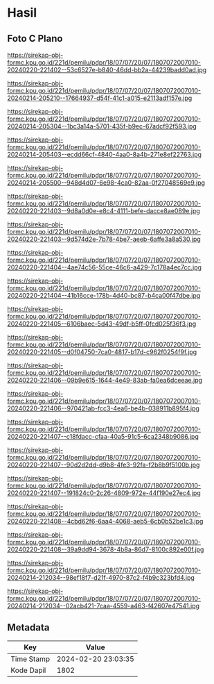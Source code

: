 # Hasil

## Foto C Plano

https://sirekap-obj-formc.kpu.go.id/221d/pemilu/pdpr/18/07/07/20/07/1807072007010-20240220-221402--53c6527e-b840-46dd-bb2a-44239badd0ad.jpg

https://sirekap-obj-formc.kpu.go.id/221d/pemilu/pdpr/18/07/07/20/07/1807072007010-20240214-205210--17664937-d54f-41c1-a015-e2113adf157e.jpg

https://sirekap-obj-formc.kpu.go.id/221d/pemilu/pdpr/18/07/07/20/07/1807072007010-20240214-205304--1bc3a14a-5701-435f-b9ec-67adcf92f593.jpg

https://sirekap-obj-formc.kpu.go.id/221d/pemilu/pdpr/18/07/07/20/07/1807072007010-20240214-205403--ecdd66cf-4840-4aa0-8a4b-271e8ef22763.jpg

https://sirekap-obj-formc.kpu.go.id/221d/pemilu/pdpr/18/07/07/20/07/1807072007010-20240214-205500--948d4d07-6e98-4ca0-82aa-0f27048569e9.jpg

https://sirekap-obj-formc.kpu.go.id/221d/pemilu/pdpr/18/07/07/20/07/1807072007010-20240220-221403--9d8a0d0e-e8c4-4111-befe-dacce8ae089e.jpg

https://sirekap-obj-formc.kpu.go.id/221d/pemilu/pdpr/18/07/07/20/07/1807072007010-20240220-221403--9d574d2e-7b78-4be7-aeeb-6affe3a8a530.jpg

https://sirekap-obj-formc.kpu.go.id/221d/pemilu/pdpr/18/07/07/20/07/1807072007010-20240220-221404--4ae74c56-55ce-46c6-a429-7c178a4ec7cc.jpg

https://sirekap-obj-formc.kpu.go.id/221d/pemilu/pdpr/18/07/07/20/07/1807072007010-20240220-221404--41b16cce-178b-4d40-bc87-b4ca00f47dbe.jpg

https://sirekap-obj-formc.kpu.go.id/221d/pemilu/pdpr/18/07/07/20/07/1807072007010-20240220-221405--6106baec-5d43-49df-b5ff-0fcd025f36f3.jpg

https://sirekap-obj-formc.kpu.go.id/221d/pemilu/pdpr/18/07/07/20/07/1807072007010-20240220-221405--d0f04750-7ca0-4817-b17d-c962f0254f9f.jpg

https://sirekap-obj-formc.kpu.go.id/221d/pemilu/pdpr/18/07/07/20/07/1807072007010-20240220-221406--09b9e615-1644-4e49-83ab-fa0ea6dceeae.jpg

https://sirekap-obj-formc.kpu.go.id/221d/pemilu/pdpr/18/07/07/20/07/1807072007010-20240220-221406--970421ab-fcc3-4ea6-be4b-038911b895f4.jpg

https://sirekap-obj-formc.kpu.go.id/221d/pemilu/pdpr/18/07/07/20/07/1807072007010-20240220-221407--c18fdacc-cfaa-40a5-91c5-6ca2348b9086.jpg

https://sirekap-obj-formc.kpu.go.id/221d/pemilu/pdpr/18/07/07/20/07/1807072007010-20240220-221407--90d2d2dd-d9b8-4fe3-92fa-f2b8b9f5100b.jpg

https://sirekap-obj-formc.kpu.go.id/221d/pemilu/pdpr/18/07/07/20/07/1807072007010-20240220-221407--191824c0-2c26-4809-972e-44f190e27ec4.jpg

https://sirekap-obj-formc.kpu.go.id/221d/pemilu/pdpr/18/07/07/20/07/1807072007010-20240220-221408--4cbd62f6-6aa4-4068-aeb5-6cb0b52be1c3.jpg

https://sirekap-obj-formc.kpu.go.id/221d/pemilu/pdpr/18/07/07/20/07/1807072007010-20240220-221408--39a9dd94-3678-4b8a-86d7-8100c892e00f.jpg

https://sirekap-obj-formc.kpu.go.id/221d/pemilu/pdpr/18/07/07/20/07/1807072007010-20240214-212034--98ef18f7-d21f-4970-87c2-f4b9c323bfd4.jpg

https://sirekap-obj-formc.kpu.go.id/221d/pemilu/pdpr/18/07/07/20/07/1807072007010-20240214-212034--02acb421-7caa-4559-a463-f42607e47541.jpg


## Metadata

| Key        | Value               |
| ---------- | ------------------- |
| Time Stamp | 2024-02-20 23:03:35 |
| Kode Dapil | 1802                |



